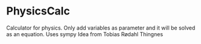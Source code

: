 # PhysicsCalc
Calculator for physics. Only add variables as parameter and it will be solved as an equation. Uses sympy
Idea from Tobias Rødahl Thingnes
